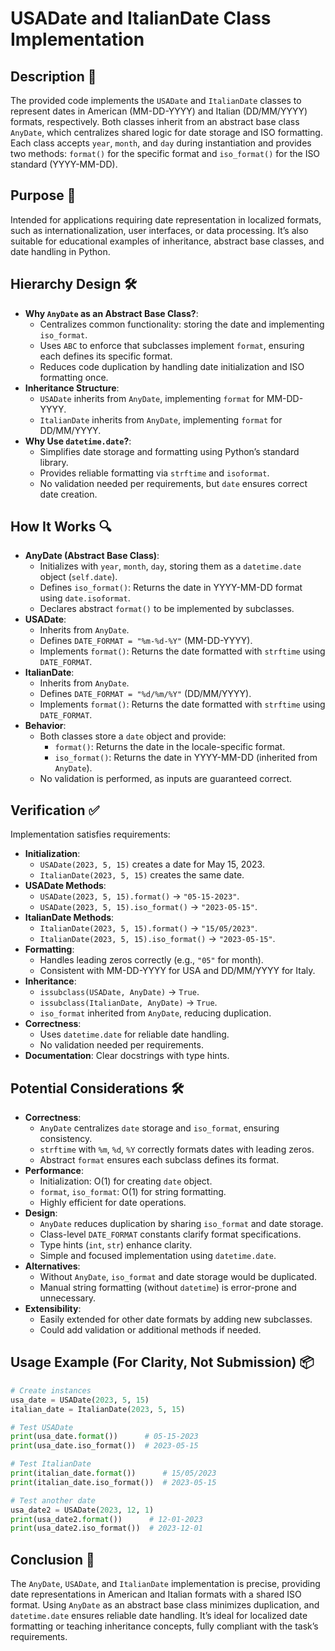 # USADate and ItalianDate Class Implementation

## Description 📝

The provided code implements the `USADate` and `ItalianDate` classes to represent dates in American (MM-DD-YYYY) and Italian (DD/MM/YYYY) formats, respectively.
Both classes inherit from an abstract base class `AnyDate`, which centralizes shared logic for date storage and ISO formatting.
Each class accepts `year`, `month`, and `day` during instantiation and provides two methods: `format()` for the specific format and `iso_format()` for the ISO standard (YYYY-MM-DD).

## Purpose 🎯

Intended for applications requiring date representation in localized formats, such as internationalization, user interfaces, or data processing.
It’s also suitable for educational examples of inheritance, abstract base classes, and date handling in Python.

## Hierarchy Design 🛠️

-   **Why `AnyDate` as an Abstract Base Class?**:
    -   Centralizes common functionality: storing the date and implementing `iso_format`.
    -   Uses `ABC` to enforce that subclasses implement `format`, ensuring each defines its specific format.
    -   Reduces code duplication by handling date initialization and ISO formatting once.
-   **Inheritance Structure**:
    -   `USADate` inherits from `AnyDate`, implementing `format` for MM-DD-YYYY.
    -   `ItalianDate` inherits from `AnyDate`, implementing `format` for DD/MM/YYYY.
-   **Why Use `datetime.date`?**:
    -   Simplifies date storage and formatting using Python’s standard library.
    -   Provides reliable formatting via `strftime` and `isoformat`.
    -   No validation needed per requirements, but `date` ensures correct date creation.

## How It Works 🔍

-   **AnyDate (Abstract Base Class)**:
    -   Initializes with `year`, `month`, `day`, storing them as a `datetime.date` object (`self.date`).
    -   Defines `iso_format()`: Returns the date in YYYY-MM-DD format using `date.isoformat`.
    -   Declares abstract `format()` to be implemented by subclasses.
-   **USADate**:
    -   Inherits from `AnyDate`.
    -   Defines `DATE_FORMAT = "%m-%d-%Y"` (MM-DD-YYYY).
    -   Implements `format()`: Returns the date formatted with `strftime` using `DATE_FORMAT`.
-   **ItalianDate**:
    -   Inherits from `AnyDate`.
    -   Defines `DATE_FORMAT = "%d/%m/%Y"` (DD/MM/YYYY).
    -   Implements `format()`: Returns the date formatted with `strftime` using `DATE_FORMAT`.
-   **Behavior**:
    -   Both classes store a `date` object and provide:
        -   `format()`: Returns the date in the locale-specific format.
        -   `iso_format()`: Returns the date in YYYY-MM-DD (inherited from `AnyDate`).
    -   No validation is performed, as inputs are guaranteed correct.

## Verification ✅

Implementation satisfies requirements:

-   **Initialization**:
    -   `USADate(2023, 5, 15)` creates a date for May 15, 2023.
    -   `ItalianDate(2023, 5, 15)` creates the same date.
-   **USADate Methods**:
    -   `USADate(2023, 5, 15).format()` → `"05-15-2023"`.
    -   `USADate(2023, 5, 15).iso_format()` → `"2023-05-15"`.
-   **ItalianDate Methods**:
    -   `ItalianDate(2023, 5, 15).format()` → `"15/05/2023"`.
    -   `ItalianDate(2023, 5, 15).iso_format()` → `"2023-05-15"`.
-   **Formatting**:
    -   Handles leading zeros correctly (e.g., `"05"` for month).
    -   Consistent with MM-DD-YYYY for USA and DD/MM/YYYY for Italy.
-   **Inheritance**:
    -   `issubclass(USADate, AnyDate)` → `True`.
    -   `issubclass(ItalianDate, AnyDate)` → `True`.
    -   `iso_format` inherited from `AnyDate`, reducing duplication.
-   **Correctness**:
    -   Uses `datetime.date` for reliable date handling.
    -   No validation needed per requirements.
-   **Documentation**: Clear docstrings with type hints.

## Potential Considerations 🛠️

-   **Correctness**:
    -   `AnyDate` centralizes `date` storage and `iso_format`, ensuring consistency.
    -   `strftime` with `%m`, `%d`, `%Y` correctly formats dates with leading zeros.
    -   Abstract `format` ensures each subclass defines its format.
-   **Performance**:
    -   Initialization: O(1) for creating `date` object.
    -   `format`, `iso_format`: O(1) for string formatting.
    -   Highly efficient for date operations.
-   **Design**:
    -   `AnyDate` reduces duplication by sharing `iso_format` and date storage.
    -   Class-level `DATE_FORMAT` constants clarify format specifications.
    -   Type hints (`int`, `str`) enhance clarity.
    -   Simple and focused implementation using `datetime.date`.
-   **Alternatives**:
    -   Without `AnyDate`, `iso_format` and date storage would be duplicated.
    -   Manual string formatting (without `datetime`) is error-prone and unnecessary.
-   **Extensibility**:
    -   Easily extended for other date formats by adding new subclasses.
    -   Could add validation or additional methods if needed.

## Usage Example (For Clarity, Not Submission) 📦

```python
# Create instances
usa_date = USADate(2023, 5, 15)
italian_date = ItalianDate(2023, 5, 15)

# Test USADate
print(usa_date.format())      # 05-15-2023
print(usa_date.iso_format())  # 2023-05-15

# Test ItalianDate
print(italian_date.format())      # 15/05/2023
print(italian_date.iso_format())  # 2023-05-15

# Test another date
usa_date2 = USADate(2023, 12, 1)
print(usa_date2.format())      # 12-01-2023
print(usa_date2.iso_format())  # 2023-12-01
```

## Conclusion 🚀

The `AnyDate`, `USADate`, and `ItalianDate` implementation is precise, providing date representations in American and Italian formats with a shared ISO format.
Using `AnyDate` as an abstract base class minimizes duplication, and `datetime.date` ensures reliable date handling.
It’s ideal for localized date formatting or teaching inheritance concepts, fully compliant with the task’s requirements.
